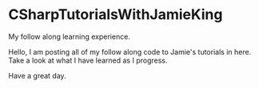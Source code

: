 # CSharpTutorialsWithJamieKing
My follow along learning experience.

Hello, I am posting all of my follow along code to Jamie's tutorials in here.
Take a look at what I have learned as I progress.

Have a great day.
